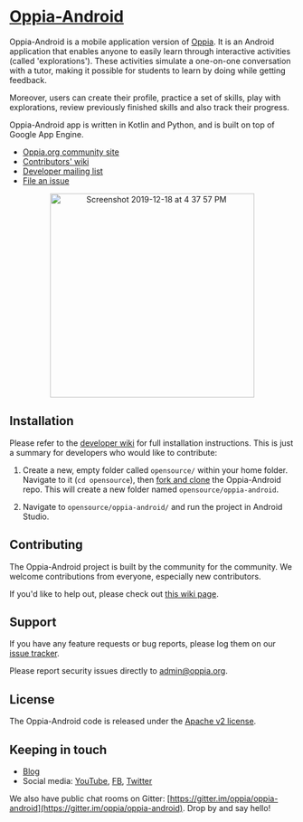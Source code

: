 # [Oppia-Android](https://www.oppia.org)

Oppia-Android is a mobile application version of [Oppia](https://www.oppia.org). It is an Android application that enables anyone to easily learn through interactive activities (called 'explorations'). These activities simulate a one-on-one conversation with a tutor, making it possible for students to learn by doing while getting feedback.

Moreover, users can create their profile, practice a set of skills, play with explorations, review previously finished skills and also track their progress.

Oppia-Android app is written in Kotlin and Python, and is built on top of Google App Engine.

  * [Oppia.org community site](https://www.oppia.org)
  * [Contributors' wiki](https://github.com/oppia/oppia-android/wiki)
  * [Developer mailing list](http://groups.google.com/group/oppia-android-dev)
  * [File an issue](https://github.com/oppia/oppia-android/issues/new/)

<p align="center">
  <img width="361" alt="Screenshot 2019-12-18 at 4 37 57 PM" src="https://user-images.githubusercontent.com/9396084/71081269-ddf6f280-21b4-11ea-9a49-fcbd65b4ced7.png">
</p>


## Installation

Please refer to the [developer wiki](https://github.com/oppia/oppia-android/wiki) for full installation instructions. This is just a summary for developers who would like to contribute:

1. Create a new, empty folder called `opensource/` within your home folder. Navigate to it (`cd opensource`), then [fork and clone](https://github.com/oppia/oppia-android/wiki/Fork-and-Clone-Oppia-Android) the Oppia-Android repo. This will create a new folder named `opensource/oppia-android`.

2. Navigate to `opensource/oppia-android/` and run the project in Android Studio.

## Contributing

The Oppia-Android project is built by the community for the community. We welcome contributions from everyone, especially new contributors.

If you'd like to help out, please check out [this wiki page](https://github.com/oppia/oppia-android/wiki#instructions-for-making-a-code-change).

## Support

If you have any feature requests or bug reports, please log them on our [issue tracker](https://github.com/oppia/oppia-android/issues/new).

Please report security issues directly to admin@oppia.org.


## License

The Oppia-Android code is released under the [Apache v2 license](https://github.com/oppia/oppia-android/blob/develop/LICENSE).


## Keeping in touch

  * [Blog](https://medium.com/oppia-org)
  * Social media: [YouTube](https://www.youtube.com/channel/UC5c1G7BNDCfv1rczcBp9FPw), [FB](https://www.facebook.com/oppiaorg), [Twitter](https://twitter.com/oppiaorg)

We also have public chat rooms on Gitter: [https://gitter.im/oppia/oppia-android](https://gitter.im/oppia/oppia-android). Drop by and say hello!

